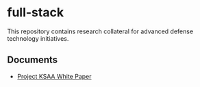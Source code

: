 # full-stack

This repository contains research collateral for advanced defense technology initiatives.

## Documents

- [Project KSAA White Paper](docs/project-ksaa-white-paper.md)
